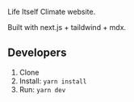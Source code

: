Life Itself Climate website.

Built with next.js + taildwind + mdx.

## Developers

1. Clone
2. Install: `yarn install`
3. Run: `yarn dev`
